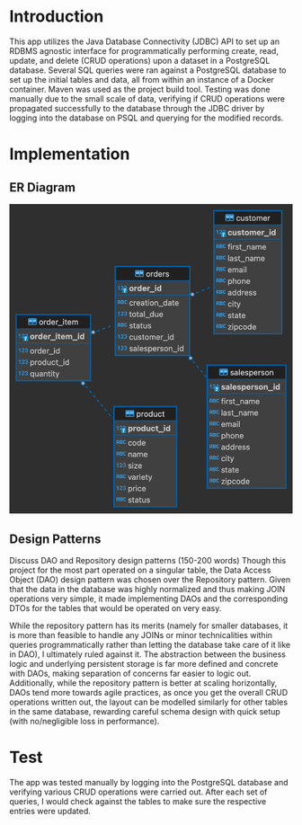 # Introduction
This app utilizes the Java Database Connectivity (JDBC) API to set up an RDBMS agnostic interface for programmatically performing create, read, update, and delete (CRUD operations) upon a dataset in a  PostgreSQL database. Several SQL queries were ran against a PostgreSQL database to set up the initial tables and data, all from within an instance of a Docker container. Maven was used as the project build tool. Testing was done manually due to the small scale of data, verifying if CRUD operations were propagated successfully to the database through the JDBC driver by logging into the database on PSQL and querying for the modified records.

# Implementation
## ER Diagram
![ERD](./assets/JDBC_ERD.png)

## Design Patterns
Discuss DAO and Repository design patterns (150-200 words)
Though this project for the most part operated on a singular table, the Data Access Object (DAO) design pattern was chosen over the Repository pattern. Given that the data in the database was highly normalized and thus making JOIN operations very simple, it made implementing DAOs and the corresponding DTOs for the tables that would be operated on very easy. 

While the repository pattern has its merits (namely for smaller databases, it is more than feasible to handle any JOINs or minor technicalities within queries programmatically rather than letting the database take care of it like in DAO), I ultimately ruled against it. The abstraction between the business logic and underlying persistent storage is far more defined and concrete with DAOs, making separation of concerns far easier to logic out. Additionally, while the repository pattern is better at scaling horizontally, DAOs tend more towards agile practices, as once you get the overall CRUD operations written out, the layout can be modelled similarly for other tables in the same database, rewarding careful schema design with quick setup (with no/negligible loss in performance).

# Test
The app was tested manually by logging into the PostgreSQL database and verifying various CRUD operations were carried out. After each set of queries, I would check against the tables to make sure the respective entries were updated.

